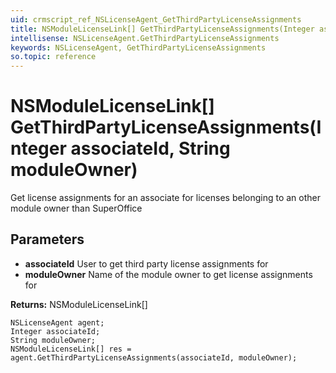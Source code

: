 ```yaml
---
uid: crmscript_ref_NSLicenseAgent_GetThirdPartyLicenseAssignments
title: NSModuleLicenseLink[] GetThirdPartyLicenseAssignments(Integer associateId, String moduleOwner)
intellisense: NSLicenseAgent.GetThirdPartyLicenseAssignments
keywords: NSLicenseAgent, GetThirdPartyLicenseAssignments
so.topic: reference
---
```


# NSModuleLicenseLink[] GetThirdPartyLicenseAssignments(Integer associateId, String moduleOwner)

Get license assignments for an associate for licenses belonging to an other module owner than SuperOffice

## Parameters

* **associateId** User to get third party license assignments for
* **moduleOwner** Name of the module owner to get license assignments for

**Returns:** NSModuleLicenseLink[]

```crmscript
NSLicenseAgent agent;
Integer associateId;
String moduleOwner;
NSModuleLicenseLink[] res = agent.GetThirdPartyLicenseAssignments(associateId, moduleOwner);
```

